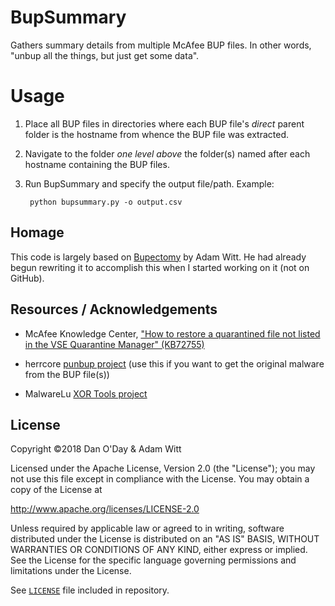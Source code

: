 # BupSummary
Gathers summary details from multiple McAfee BUP files. In other words, "unbup all the things, but just get some data".

# Usage

1. Place all BUP files in directories where each BUP file's *direct* parent folder is the hostname from whence the BUP file was extracted.
2. Navigate to the folder *one level above* the folder(s) named after each hostname containing the BUP files.
3. Run BupSummary and specify the output file/path. Example:

        python bupsummary.py -o output.csv

## Homage

This code is largely based on [Bupectomy](https://github.com/PoorBillionaire/bupectomy) by Adam Witt. He had already begun rewriting it to accomplish this when I started working on it (not on GitHub).

## Resources / Acknowledgements

- McAfee Knowledge Center, ["How to restore a quarantined file not listed in the VSE Quarantine Manager" (KB72755)](https://kc.mcafee.com/corporate/index?page=content&id=KB72755)

- herrcore [punbup project](https://github.com/herrcore/punbup) (use this if you want to get the original malware from the BUP file(s))

- MalwareLu [XOR Tools project](https://github.com/MalwareLu/tools/blob/master/xortools.py)

## License

Copyright &copy;2018 Dan O'Day & Adam Witt

Licensed under the Apache License, Version 2.0 (the "License");
you may not use this file except in compliance with the License.
You may obtain a copy of the License at

http://www.apache.org/licenses/LICENSE-2.0

Unless required by applicable law or agreed to in writing, software
distributed under the License is distributed on an "AS IS" BASIS,
WITHOUT WARRANTIES OR CONDITIONS OF ANY KIND, either express or implied.
See the License for the specific language governing permissions and
limitations under the License.

See [`LICENSE`](LICENSE) file included in repository.
